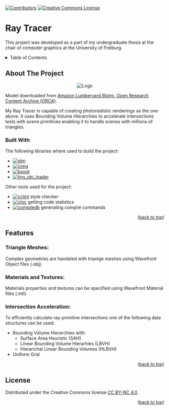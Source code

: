 <!-- Improved compatibility of back to top link: See: https://github.com/othneildrew/Best-README-Template/pull/73 -->
<a id="readme-top"></a>
<!--
*** Thanks for checking out the Best-README-Template. If you have a suggestion
*** that would make this better, please fork the repo and create a pull request
*** or simply open an issue with the tag "enhancement".
*** Don't forget to give the project a star!
*** Thanks again! Now go create something AMAZING! :D
-->



<!-- PROJECT SHIELDS -->
<!--
*** I'm using markdown "reference style" links for readability.
*** Reference links are enclosed in brackets [ ] instead of parentheses ( ).
*** See the bottom of this document for the declaration of the reference variables
*** for contributors-url, forks-url, etc. This is an optional, concise syntax you may use.
*** https://www.markdownguide.org/basic-syntax/#reference-style-links
-->
[![Contributors][contributors-shield]][contributors-url]
[![Creative Commons License][license-shield]][license-url]


# Ray Tracer

This project was developed as a part of my undergraduate thesis at the chair of
computer graphics at the University of Freiburg.


<!-- TABLE OF CONTENTS -->
<details>
  <summary>Table of Contents</summary>
  <ol>
    <li>
      <a href="#about-the-project">About The Project</a>
      <ul>
        <li><a href="#built-with">Built With</a></li>
      </ul>
    </li>
    <li><a href="#features">Features</a></li>
    <li><a href="#license">License</a></li>
  </ol>
</details>



<!-- ABOUT THE PROJECT -->
## About The Project
<div align="center">
    <img src="images/bistro.png" alt="Logo">
</div>

Model downloaded from [Amazon Lumberyard Bistro, Open Research Content Archive (ORCA)](http://developer.nvidia.com/orca/amazon-lumberyard-bistro).

My Ray Tracer is capable of creating photorealistic renderings as the one above.
It uses Bounding Volume Hierarchies to accelerate intersections tests with scene
primitives enabling it to handle scenes with millions of triangles.

### Built With
The following libraries where used to build the project:
* [![glm][glm-shield]][glm-url]
* [![cimg][cimg-shield]][cimg-url]
* [![boost][boost-shield]][boost-url]
* [![tiny_obj_loader][tiny_obj_loader-shield]][tiny_obj_loader-url]

Other tools used for the project:
* [![cclint][cclint-shield]][cclint-url] style checker
* [![cloc][cloc-shield]][cloc-url] getting code statistics
* [![compiledb][compiledb-shield]][compiledb-url] generating compile commands

<p align="right">(<a href="#readme-top">back to top</a>)</p>

<!-- FEATURES -->
## Features
### Triangle Meshes:
Complex geometries are handeled with trianlge meshes using Wavefront Object
files (.obj).

### Materials and Textures:
Materials properties and textures can be specified using Wavefront Material
files (.mtl).

### Intersection Acceleration:
To efficiently calculate ray-primitive intersections one of the following data
structures can be used:

- Bounding Volume Hierarchies with:
  - Surface Area Heuristic (SAH)
  - Linear Bounding Volume Hierarhies (LBVH)
  - Hierarichal Linear Bounding Volumes (HLBVH)
- Uniform Grid

<p align="right">(<a href="#readme-top">back to top</a>)</p>





<!-- LICENSE -->
## License

Distributed under the Creative Commons license [CC BY-NC 4.0][license-url].

<p align="right">(<a href="#readme-top">back to top</a>)</p>


<!-- MARKDOWN LINKS & IMAGES -->
<!-- https://www.markdownguide.org/basic-syntax/#reference-style-links -->
[contributors-shield]: https://img.shields.io/github/contributors/Tobb2002/raytracer.svg?style=for-the-badge
[contributors-url]: https://github.com/Tobb2002/raytracer/graphs/contributors
[forks-shield]: https://img.shields.io/github/forks/Tobb2002/raytracer.svg?style=for-the-badge
[forks-url]: https://github.com/Tobb2002/raytracer/network/members
[stars-shield]: https://img.shields.io/github/stars/Tobb2002/raytracer.svg?style=for-the-badge
[stars-url]: https://github.com/Tobb2002/raytracer/stargazers
[issues-shield]: https://img.shields.io/github/issues/Tobb2002/raytracer.svg?style=for-the-badge
[issues-url]: https://github.com/Tobb2002/raytracer/issues
[license-shield]: https://img.shields.io/badge/Licence-CC_BY--NC_4.0-red?style=for-the-badge
[license-url]: https://creativecommons.org/licenses/by-nc/4.0/


<!-- USED LIBRARYS & TOOLS -->
[glm-shield]: https://img.shields.io/badge/OpenGL_Mathematics-orange.svg?
[glm-url]: https://glm.g-truc.net/0.9.9
[cimg-url]: https://cimg.eu/
[cimg-shield]: https://img.shields.io/badge/The_CImg_Library-gray.svg?
[boost-url]: https://www.boost.org/doc/libs/1_31_0/libs/lambda/doc/lambda_docs_as_one_file.html
[boost-shield]: https://img.shields.io/badge/The_Boost_Lambda_Library-green.svg?
[tiny_obj_loader-url]: https://github.com/tinyobjloader/tinyobjloader
[tiny_obj_loader-shield]: https://img.shields.io/badge/Tinyobjloader-red.svg?

[cclint-url]: https://github.com/ollix/cclint
[cclint-shield]: https://img.shields.io/badge/cclint-red.svg?
[compiledb-url]: https://pypi.org/project/compiledb/
[compiledb-shield]: https://img.shields.io/badge/compiledb-blue.svg?
[cloc-url]: https://github.com/AlDanial/cloc
[cloc-shield]: https://img.shields.io/badge/cloc-red.svg?
